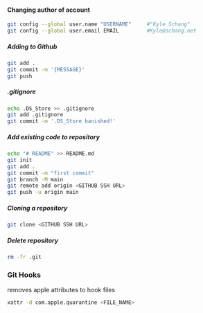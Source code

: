 
#### Changing author of account
```bash
git config --global user.name "USERNAME"     #"Kyle Schang"
git config --global user.email EMAIL         #Kyle@schang.net
```


##### Adding to Github
```bash
git add .
git commit -m '{MESSAGE}'
git push
```


##### .gitignore
```bash
echo .DS_Store >> .gitignore
git add .gitignore
git commit -m '.DS_Store banished!'
```

##### Add existing code to repository
```bash
echo "# README" >> README.md
git init
git add .
git commit -m "first commit"
git branch -M main
git remote add origin <GITHUB SSH URL>
git push -u origin main
```


##### Cloning a repository
```bash
git clone <GITHUB SSH URL>
```


##### Delete repository
```bash
rm -fr .git
```


### Git Hooks

removes apple attributes to hook files
```bash
xattr -d com.apple.quarantine <FILE_NAME>
```
